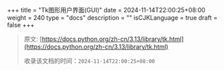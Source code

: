 +++
title = "Tk图形用户界面(GUI)"
date = 2024-11-14T22:00:25+08:00
weight = 240
type = "docs"
description = ""
isCJKLanguage = true
draft = false
+++

> 原文: [https://docs.python.org/zh-cn/3.13/library/tk.html](https://docs.python.org/zh-cn/3.13/library/tk.html)
>
> 收录该文档的时间：`2024-11-14T22:00:25+08:00`
